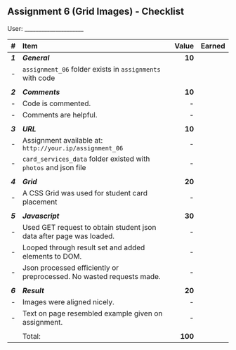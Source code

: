 ## Assignment 6 (Grid Images) - Checklist

User: _____________________           

| #       | Item                                                                |   Value | Earned |
| :------ | :------------------------------------------------------------------ | ------: | ------ |
| ***1*** | ***General***                                                       |  **10** |        |
| -       | `assignment_06` folder exists in `assignments` with code            |         |        |
|         |                                                                     |         |        |
| ***2*** | ***Comments***                                                      |  **10** |        |
| -       | Code is commented.                                                  |       - |        |
| -       | Comments are helpful.                                               |       - |        |
|         |                                                                     |         |        |
| ***3*** | ***URL***                                                           |  **10** |        |
| -       | Assignment available at: `http://your.ip/assignment_06`             |       - |        |
| -       | `card_services_data` folder existed with `photos` and json file     |       - |        |
|         |                                                                     |         |        |
| ***4*** | ***Grid***                                                          |  **20** |        |
| -       | A CSS Grid was used for student card placement                      |       - |        |
|         |                                                                     |         |        |
| ***5*** | ***Javascript***                                                    |  **30** |        |
| -       | Used GET request to obtain student json data after page was loaded. |       - |        |
| -       | Looped through result set and added elements to DOM.                |       - |        |
| -       | Json processed efficiently or preprocessed. No wasted requests made.|       - |        |
|         |                                                                     |         |        |
| ***6*** | ***Result***                                                        |  **20** |        |
| -       | Images were aligned nicely.                                         |       - |        |
| -       | Text on page resembled example given on assignment.                 |       - |        |
|         |                                                                     |         |        |
|         | Total:                                                              | **100** |        |
